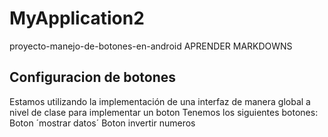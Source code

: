 # MyApplication2
proyecto-manejo-de-botones-en-android
APRENDER MARKDOWNS
## Configuracion de botones
Estamos utilizando la implementación de una interfaz de manera global a nivel de clase
para implementar un boton
Tenemos los siguientes botones:
Boton ´mostrar datos´
Boton invertir numeros
